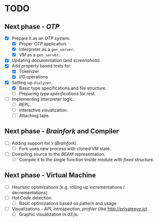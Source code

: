 # TODO

## Next phase - *OTP*

- [x] Prepare it as an *OTP* system.
  - [x] Proper *OTP* application.
  - [x] Interpreter as a `gen_server`.
  - [x] *VM* as a `gen_server`.
- [x] Updating documentation (and *screenshots*).
- [x] Add property based tests for:
  - [x] Tokenizer
  - [x] I/O operations
- [x] Setting up `dialyzer`.
  - [x] Basic type specifications and file structure.
  - [ ] Preparing *type specifications* for rest.
- [ ] Implementing interpreter logic.
  - [ ] REPL.
  - [ ] Interactive visualization.
  - [ ] Attaching tape.

## Next phase - *Brainfork* and Compiler

- [ ] Adding support for `Y` (*Brainfork*).
  - [ ] Fork uses new process with cloned *VM* state.
- [ ] Compiling source to the *BEAM* representation.
  - [ ] Compile it to the single function inside module with *fixed* structure.

## Next phase - Virtual Machine

- [ ] *Heuristic* optimizations (e.g. rolling up incrementations / decrementations).
- [ ] *Hot Code* detection.
  - [ ] Basic optimizations based on pattern and usage.
- [ ] Visualizations - *API*, *introspection*, *profiler* (like http://privateeye.io).
  - [ ] Graphic visualization in *d3.js*.

